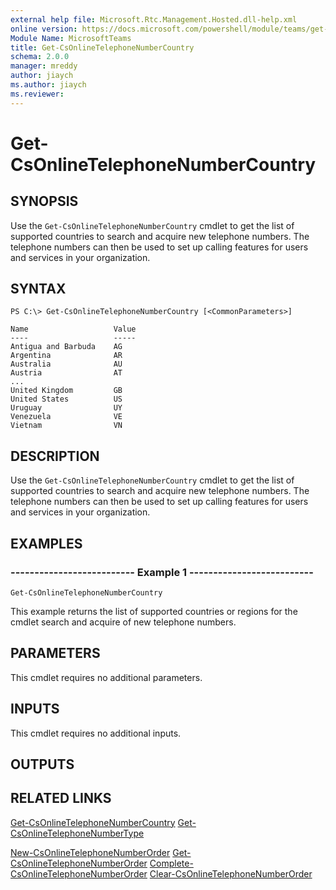 ```yaml
---
external help file: Microsoft.Rtc.Management.Hosted.dll-help.xml
online version: https://docs.microsoft.com/powershell/module/teams/get-csonlinetelephonenumbercountry
Module Name: MicrosoftTeams
title: Get-CsOnlineTelephoneNumberCountry
schema: 2.0.0
manager: mreddy
author: jiaych
ms.author: jiaych
ms.reviewer:
---
```


# Get-CsOnlineTelephoneNumberCountry

## SYNOPSIS
Use the `Get-CsOnlineTelephoneNumberCountry` cmdlet to get the list of supported countries to search and acquire new telephone numbers.  The telephone numbers can then be used to set up calling features for users and services in your organization.

## SYNTAX

```
PS C:\> Get-CsOnlineTelephoneNumberCountry [<CommonParameters>]
```

```output
Name                   Value
----                   -----
Antigua and Barbuda    AG
Argentina              AR
Australia              AU
Austria                AT
...
United Kingdom         GB
United States          US
Uruguay                UY
Venezuela              VE
Vietnam                VN
```

## DESCRIPTION

Use the `Get-CsOnlineTelephoneNumberCountry` cmdlet to get the list of supported countries to search and acquire new telephone numbers.  The telephone numbers can then be used to set up calling features for users and services in your organization.

## EXAMPLES

### -------------------------- Example 1 --------------------------
```
Get-CsOnlineTelephoneNumberCountry
```
This example returns the list of supported countries or regions for the cmdlet search and acquire of new telephone numbers.

## PARAMETERS

This cmdlet requires no additional parameters.

## INPUTS

This cmdlet requires no additional inputs.

## OUTPUTS

## RELATED LINKS
[Get-CsOnlineTelephoneNumberCountry](Get-CsOnlineTelephoneNumberCountry.md)
[Get-CsOnlineTelephoneNumberType](Get-CsOnlineTelephoneNumberType.md)

[New-CsOnlineTelephoneNumberOrder](New-CsOnlineTelephoneNumberOrder.md)
[Get-CsOnlineTelephoneNumberOrder](Get-CsOnlineTelephoneNumberOrder.md)
[Complete-CsOnlineTelephoneNumberOrder](Complete-CsOnlineTelephoneNumberOrder.md)
[Clear-CsOnlineTelephoneNumberOrder](Clear-CsOnlineTelephoneNumberOrder.md)